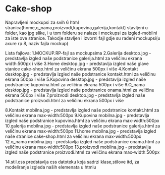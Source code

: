 # Cake-shop

Napravljeni mockupsi za svih 6 html stranica(home,o_nama,proizvodi,kupovina,galerija,kontakt)
stavljeni u folder, kao jpg slike, i u tom folderu se nalaze i mockupsi za izgled-mobilni za iste ove stranice.
Takodje stavljen i izvorni fajl gdje su rađeni mockupsi(u axure rp 8, naziv fajla mockup)

Lista fajlova:
1.MOCKUP.RP-fajl sa mockupsima
2.Galerija desktop.jpg	- predstavlja izgled naše podstranice galerija.html za veličinu ekrana width:500px i više
3.Home desktop.jpg	- predstavlja izgled naše glave stanice cake-shop.html za veličinu ekrana 500px i više
4.Kontakt desktop.jpg	- predstavlja izgled naše podstranice kontakt.html za veličinu ekrana 500px i više
5.Kupovina desktop.jpg	- predstavlja izgled naše podstranice kupovina.html za veličinu ekrana 500px i više
6.O_nama desktop.jpg	- predstavlja izgled naše podstranice onama.html za veličinu ekrana 500px i više
7.proizvodi desktop.jpg - predstavlja izgled naše podstranice proizvodi.html za veličinu ekrana 500px i više

8.Kontakt mobilna.jpg	- predstavlja izgled naše podstranice kontakt.html za veličinu ekrana max-width:500px
9.Kupovina mobilna.jpg - predstavlja izgled naše podstranice kupovina.html za veličinu ekrana max-width:500px
10.galerija mobilna.jpg	- predstavlja izgled naše podstranice galerija.html za veličinu ekrana max-width:500px
11.home mobilna.jpg	- predstavlja izgled naše stranice cake-shop.html za veličinu ekrana max-width:500px
12.o_nama mobilna.jpg - predstavlja izgled naše podstranice onama.html za veličinu ekrana max-width:500px
13.proizvodi mobilna.jpg - predstavlja izgled naše podstranice proizvodi.html za veličinu ekrana max-width:500px

14.stil.css predstavlja css datoteku koja sadrzi klase,stilove itd, za modeliranje izgleda naših elemenata u htmlu
